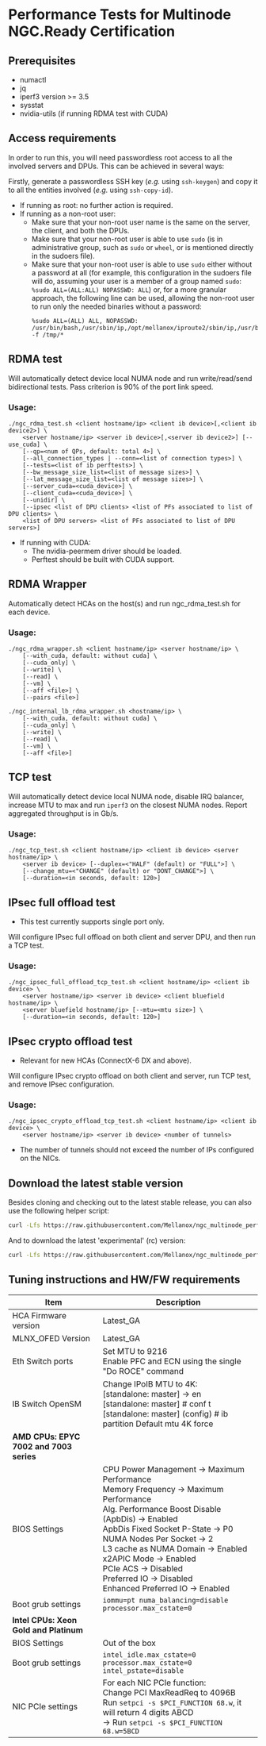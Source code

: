 # Performance Tests for Multinode NGC.Ready Certification

## Prerequisites

* numactl
* jq
* iperf3 version >= 3.5
* sysstat
* nvidia-utils (if running RDMA test with CUDA)

## Access requirements

In order to run this, you will need passwordless root access to all the
involved servers and DPUs. This can be achieved in several ways:

Firstly, generate a passwordless SSH key (_e.g._ using `ssh-keygen`) and copy it to all the entities involved (_e.g._ using `ssh-copy-id`).

* If running as root: no further action is required.
* If running as a non-root user:
    * Make sure that your non-root user name is the same on the server, the client, and both the DPUs.
    * Make sure that your non-root user is able to use `sudo` (is in administrative group, such as `sudo` or `wheel`, or is mentioned directly in the sudoers file).
    * Make sure that your non-root user is able to use `sudo` either without a password at all (for example, this configuration in the sudoers file will do, assuming your user is a member of a group named `sudo`: `%sudo ALL=(ALL:ALL) NOPASSWD: ALL`) or, for a more granular approach, the following line can be used, allowing the non-root user to run only the needed binaries without a password:
        ```
        %sudo ALL=(ALL) ALL, NOPASSWD: /usr/bin/bash,/usr/sbin/ip,/opt/mellanox/iproute2/sbin/ip,/usr/bin/mlxprivhost,/usr/bin/mst,/usr/bin/systemctl,/usr/sbin/ethtool,/usr/sbin/set_irq_affinity_cpulist.sh,/usr/bin/tee,/usr/bin/numactl,/usr/bin/awk,/usr/bin/taskset,/usr/bin/setpci,/usr/bin/rm -f /tmp/*
        ```

## RDMA test

Will automatically detect device local NUMA node and run write/read/send
bidirectional tests. Pass criterion is 90% of the port link speed.

### Usage:

```
./ngc_rdma_test.sh <client hostname/ip> <client ib device>[,<client ib device2>] \
    <server hostname/ip> <server ib device>[,<server ib device2>] [--use_cuda] \
    [--qp=<num of QPs, default: total 4>] \
    [--all_connection_types | --conn=<list of connection types>] \
    [--tests=<list of ib perftests>] \
    [--bw_message_size_list=<list of message sizes>] \
    [--lat_message_size_list=<list of message sizes>] \
    [--server_cuda=<cuda_device>] \
    [--client_cuda=<cuda_device>] \
    [--unidir] \ 
    [--ipsec <list of DPU clients> <list of PFs associated to list of DPU clients> \
    <list of DPU servers> <list of PFs associated to list of DPU servers>]
```

* If running with CUDA:
    * The nvidia-peermem driver should be loaded.
    * Perftest should be built with CUDA support.


## RDMA Wrapper

Automatically detect HCAs on the host(s) and run ngc_rdma_test.sh for
each device.

### Usage:

```
./ngc_rdma_wrapper.sh <client hostname/ip> <server hostname/ip> \
    [--with_cuda, default: without cuda] \
    [--cuda_only] \
    [--write] \
    [--read] \
    [--vm] \
    [--aff <file>] \
    [--pairs <file>]

./ngc_internal_lb_rdma_wrapper.sh <hostname/ip> \
    [--with_cuda, default: without cuda] \
    [--cuda_only] \
    [--write] \ 
    [--read] \
    [--vm] \
    [--aff <file>]
```


## TCP test

Will automatically detect device local NUMA node, disable IRQ balancer,
increase MTU to max and run `iperf3` on the closest NUMA nodes. Report
aggregated throughput is in Gb/s.

### Usage:

```
./ngc_tcp_test.sh <client hostname/ip> <client ib device> <server hostname/ip> \
    <server ib device> [--duplex=<"HALF" (default) or "FULL">] \
    [--change_mtu=<"CHANGE" (default) or "DONT_CHANGE">] \
    [--duration=<in seconds, default: 120>]
```

## IPsec full offload test

* This test currently supports single port only.

Will configure IPsec full offload on both client and server DPU, and then run a TCP test.

### Usage:

```
./ngc_ipsec_full_offload_tcp_test.sh <client hostname/ip> <client ib device> \
    <server hostname/ip> <server ib device> <client bluefield hostname/ip> \
    <server bluefield hostname/ip> [--mtu=<mtu size>] \
    [--duration=<in seconds, default: 120>]
```

## IPsec crypto offload test

* Relevant for new HCAs (ConnectX-6 DX and above). 

Will configure IPsec crypto offload on both client and server, run TCP test,
and remove IPsec configuration.

### Usage:

```
./ngc_ipsec_crypto_offload_tcp_test.sh <client hostname/ip> <client ib device> \
    <server hostname/ip> <server ib device> <number of tunnels>
```

* The number of tunnels should not exceed the number of IPs configured on the NICs.

## Download the latest stable version

Besides cloning and checking out to the latest stable release, you can also use
the following helper script:

```bash
curl -Lfs https://raw.githubusercontent.com/Mellanox/ngc_multinode_perf/main/helpers/dl_nmp.sh | bash
```

And to download the latest 'experimental' (rc) version:

```bash
curl -Lfs https://raw.githubusercontent.com/Mellanox/ngc_multinode_perf/main/helpers/dl_nmp.sh | bash -s -- rc
```

## Tuning instructions and HW/FW requirements

| Item                                    | Description                    |
|-----------------------------------------|--------------------------------|
| HCA Firmware version                    | Latest_GA                      |
| MLNX_OFED Version                       | Latest_GA                      |
| Eth Switch ports                        | Set MTU to 9216<br>Enable PFC and ECN using the single "Do ROCE" command |
| IB Switch OpenSM                        | Change IPoIB MTU to 4K:<br>[standalone: master] → en<br>[standalone: master] # conf t<br>[standalone: master] (config) # ib partition Default mtu 4K force |
| **AMD CPUs: EPYC 7002 and 7003 series** |                                |
| BIOS Settings                           | CPU Power Management → Maximum Performance<br>Memory Frequency → Maximum Performance<br>Alg. Performance Boost Disable (ApbDis) → Enabled<br>ApbDis Fixed Socket P-State → P0<br>NUMA Nodes Per Socket → 2<br>L3 cache as NUMA Domain → Enabled<br>x2APIC Mode → Enabled<br>PCIe ACS → Disabled<br>Preferred IO → Disabled<br>Enhanced Preferred IO → Enabled |
| Boot grub settings                      | `iommu=pt numa_balancing=disable processor.max_cstate=0` |
| **Intel CPUs: Xeon Gold and Platinum**  |                                |
| BIOS Settings                           | Out of the box                 |
| Boot grub settings                      | `intel_idle.max_cstate=0 processor.max_cstate=0 intel_pstate=disable` |
| NIC PCIe settings                       | For each NIC PCIe function:<br>Change PCI MaxReadReq to 4096B<br>Run `setpci -s $PCI_FUNCTION 68.w`, it will return 4 digits ABCD<br>→ Run `setpci -s $PCI_FUNCTION 68.w=5BCD` |
